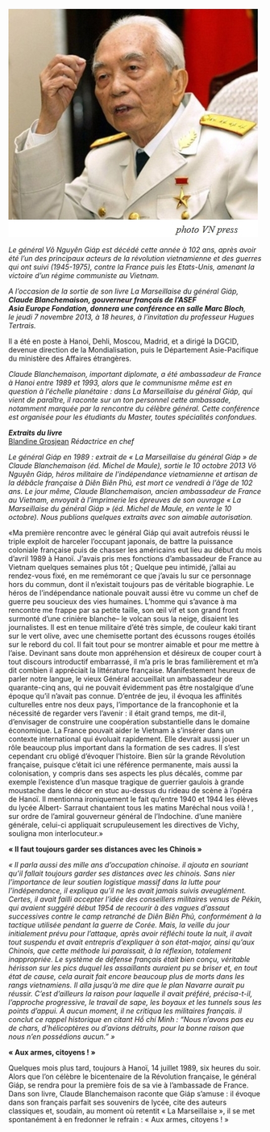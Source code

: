 <!--
title: (Français) A l’occasion de la sortie de son livre La Marseillaise du général Giap, Claude Blanchemaison, gouverneur français de l’ASEF
author: Nguyễn Tích Kỳ
status: completed
-->

![](01.jpg)

*Le général Võ Nguyên Giáp est décédé cette année à 102 ans, après avoir été l’un des principaux acteurs de la révolution vietnamienne et des guerres qui ont suivi (1945-1975), contre la France puis les Etats-Unis, amenant la victoire d’un régime communiste au Vietnam.*

*A l’occasion de la sortie de son livre La Marseillaise du général Giáp,  
**Claude Blanchemaison, gouverneur français de l’ASEF**     
**Asia Europe Fondation, donnera une conférence en salle Marc Bloch**,  
le jeudi 7 novembre 2013, à 18 heures, à l’invitation du professeur Hugues Tertrais.*

Il a été  en poste à Hanoi, Dehli, Moscou, Madrid, et a dirigé la DGCID, devenue direction de la Mondialisation, puis le Département Asie-Pacifique du ministère des Affaires étrangères.

*Claude Blanchemaison, important diplomate, a été ambassadeur de France à Hanoi entre 1989 et 1993, alors que le communisme même est en question à l’échelle planétaire : dans La Marseillaise du général Giáp, qui vient de paraître, il raconte sur un ton personnel cette ambassade, notamment marquée par la rencontre du célèbre général.
Cette conférence est organisée pour les étudiants du Master, toutes spécialités confondues.*

***Extraits du livre***  
[Blandine Grosjean](riverains.rue89.com/blandine-grosjean)   *Rédactrice en chef*
 
*Le général Giáp en 1989 : extrait de « La Marseillaise du général Giáp » de Claude Blanchemaison (éd. Michel de Maule), sortie le 10 octobre 2013 
Võ Nguyên Giáp, héros militaire de l’indépendance vietnamienne et artisan de la débâcle française à Diên Biên Phủ, est mort ce vendredi à l’âge de 102 ans. Le jour même, Claude Blanchemaison, ancien ambassadeur de France au Vietnam, envoyait à l’imprimerie les épreuves de son ouvrage « La Marseillaise du général Giáp » (éd. Michel de Maule, en vente le 10 octobre). Nous publions quelques extraits avec son aimable autorisation.*

«Ma première rencontre avec le général Giáp qui avait autrefois réussi le triple exploit de harceler l’occupant japonais, de battre la puissance coloniale française puis de chasser les américains eut lieu au début du mois d’avril 1989 à Hanoï. J’avais pris mes fonctions d’ambassadeur de France au Vietnam quelques semaines plus tôt ; Quelque peu intimidé, j’allai au rendez-vous fixé, en me remémorant ce que j’avais lu sur ce personnage hors du commun, dont il n’existait toujours pas de véritable biographie. Le héros de l’indépendance nationale pouvait aussi être vu comme un chef de guerre peu soucieux des vies humaines. L’homme qui s’avance à ma rencontre me frappe par sa petite taille, son œil vif et son grand front surmonté d’une crinière blanche– le volcan sous la neige, disaient les journalistes. Il est en tenue militaire d’été très simple, de couleur kaki tirant sur le vert olive, avec une chemisette portant des écussons rouges étoilés sur le rebord du col. Il fait tout pour se montrer aimable et pour me mettre à l’aise. Devinant sans doute mon appréhension et désireux de couper court à tout discours introductif embarrassé, il m’a pris le bras familièrement et m’a dit combien il appréciait la littérature française. Manifestement heureux de parler notre langue, le vieux Général accueillait un ambassadeur de quarante-cinq ans, qui ne pouvait évidemment pas être nostalgique d’une époque qu’il n’avait pas connue. D’entrée de jeu, il évoqua les affinités culturelles entre nos deux pays, l’importance de la francophonie et la nécessité de regarder vers l’avenir : il était grand temps, me dit-il, d’envisager de construire une coopération substantielle dans le domaine économique. La France pouvait aider le Vietnam à s’insérer dans un contexte international qui évoluait rapidement. Elle devrait aussi jouer un rôle beaucoup plus important dans la formation de ses cadres.  Il s’est cependant cru obligé d’évoquer l’histoire. Bien sûr la grande Révolution française, puisque c’était ici une référence permanente, mais aussi la colonisation, y compris dans ses aspects les plus décalés, comme par exemple l’existence d’un masque tragique de guerrier gaulois à grande moustache dans le décor en stuc au-dessus du rideau de scène à l’opéra de Hanoï. Il mentionna ironiquement le fait qu’entre 1940 et 1944 les élèves du lycée Albert- Sarraut chantaient tous les matins Maréchal nous voilà ! , sur ordre de l’amiral gouverneur général de l’Indochine. d’une manière générale, celui-ci appliquait scrupuleusement les directives de Vichy, souligna mon interlocuteur.»

**« Il faut toujours garder ses distances avec les Chinois »**

*« Il parla aussi des mille ans d’occupation chinoise. il ajouta en souriant qu’il fallait toujours garder ses distances avec les chinois. Sans nier l’importance de leur soutien logistique massif dans la lutte pour l’indépendance, il expliqua qu’il ne les avait jamais suivis aveuglément.
Certes, il avait failli accepter l’idée des conseillers militaires venus de Pékin, qui avaient suggéré début 1954 de recourir à des vagues d’assaut successives contre le camp retranché de Diên Biên Phủ, conformément à la tactique utilisée pendant la guerre de Corée.
Mais, la veille du jour initialement prévu pour l’attaque, après avoir réfléchi toute la nuit, il avait tout suspendu et avait entrepris d’expliquer à son état-major, ainsi qu’aux Chinois, que cette méthode lui paraissait, à la réflexion, totalement inappropriée.
Le système de défense français était bien conçu, véritable hérisson sur les pics duquel les assaillants auraient pu se briser et, en tout état de cause, cela aurait fait encore beaucoup plus de morts dans les rangs vietnamiens. Il alla jusqu’à me dire que le plan Navarre aurait pu réussir. C’est d’ailleurs la raison pour laquelle il avait préféré, précisa-t-il, l’approche progressive, le travail de sape, les boyaux et les tunnels sous les points d’appui.
À aucun moment, il ne critiqua les militaires français. il conclut ce rappel historique en citant Hồ chí Minh : “Nous n’avons pas eu de chars, d’hélicoptères ou d’avions détruits, pour la bonne raison que nous n’en possédions aucun.” »*

**« Aux armes, citoyens ! »**

Quelques mois plus tard, toujours à Hanoï, 14 juillet 1989, six heures du soir. Alors que l’on célèbre le bicentenaire de la Révolution française, le général Giáp, se rendra pour la première fois de sa vie à l’ambassade de France. Dans son livre, Claude Blanchemaison raconte que Giáp s’amuse : il évoque dans son français parfait ses souvenirs de lycée, cite des auteurs classiques et, soudain, au moment où retentit « La Marseillaise », il se met spontanément à en fredonner le refrain : « Aux armes, citoyens ! »




















